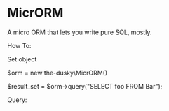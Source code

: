 MicrORM
=====================

A micro ORM that lets you write pure SQL, mostly.

How To:

Set object

$orm = new the-dusky\MicrORM()

$result_set = $orm->query("SELECT foo FROM Bar");

Query:
